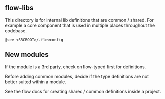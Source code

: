 ## flow-libs

This directory is for internal lib definitions that are common / shared. For example a core component that is used in multiple places throughout the codebase.

`@see <SRCROOT>/.flowconfig`

## New modules

If the module is a 3rd party, check on flow-typed first for definitions.

Before adding common modules, decide if the type definitions are not better suited within a module.

See the flow docs for creating shared / common definitions inside a project.
